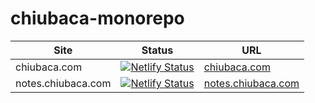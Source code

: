 # chiubaca-monorepo

| Site               | Status                                                                                                                                                                  | URL                                               |
| ------------------ | ----------------------------------------------------------------------------------------------------------------------------------------------------------------------- | ------------------------------------------------- |
| chiubaca.com       | [![Netlify Status](https://api.netlify.com/api/v1/badges/1748e90f-016e-47d2-8bd4-b2aa4428355d/deploy-status)](https://app.netlify.com/sites/chiubaca-com/deploys)       | [chiubaca.com](https://chiubaca-com.netlify.app/) |
| notes.chiubaca.com | [![Netlify Status](https://api.netlify.com/api/v1/badges/db72028f-d9a5-4723-9631-4c6acc0a3fa0/deploy-status)](https://app.netlify.com/sites/notes-chiubaca-com/deploys) | [notes.chiubaca.com](https://notes.chiubaca.com/) |
